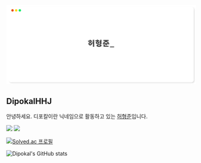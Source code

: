 <div align="center">

![BANNER](banner.png)

</div>

## DipokalHHJ
안녕하세요. 디포칼이란 닉네임으로 활동하고 있는 <a href="https://hhj.devent.kr/" target="_blank">허형준</a>입니다.




<a href="https://freezing-pluto-006.notion.site/2d2f57b649ef462a92ea6fbab88eeda7" target="_blank"><img src="https://img.shields.io/badge/Project-000000?&logo=Notion&logoColor=ffffff"/></a> <a href="https://www.instagram.com/dipokal_hhj/" target="_blank"><img src="https://img.shields.io/badge/Instagram-E4405F?&logo=Instagram&logoColor=ffffff"/></a>

[![Solved.ac
프로필](http://mazassumnida.wtf/api/v2/generate_badge?boj=dipokal)](https://solved.ac/profile/dipokal)

![Dipokal's GitHub stats](https://github-readme-stats.vercel.app/api?username=DipokalLab&show_icons=true&theme=default)


<!--




**DipokalLab/DipokalLab** is a ✨ _special_ ✨ repository because its `README.md` (this file) appears on your GitHub profile.

Here are some ideas to get you started:

- 🔭 I’m currently working on ...
- 🌱 I’m currently learning ...
- 👯 I’m looking to collaborate on ...
- 🤔 I’m looking for help with ...
- 💬 Ask me about ...
- 📫 How to reach me: ...
- 😄 Pronouns: ...
- ⚡ Fun fact: ...
-->
